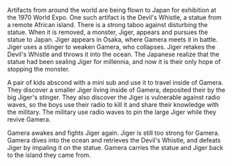 <!-- Gamera vs. Jiger (1970) -->

Artifacts from around the world are being flown to Japan for exhibition at the 1970 World Expo. One such artifact is the Devil's Whistle, a statue from a remote African island. There is a strong taboo against disturbing the statue. When it is removed, a monster, Jiger, appears and pursues the statue to Japan. Jiger appears in Osaka, where Gamera meets it in battle. Jiger uses a stinger to weaken Gamera, who collapses. Jiger retakes the Devil's Whistle and throws it into the ocean. The Japanese realize that the statue had been sealing Jiger for millennia, and now it is their only hope of stopping the monster.

A pair of kids abscond with a mini sub and use it to travel inside of Gamera. They discover a smaller Jiger living inside of Gamera, deposited their by the big Jiger's stinger. They also discover the Jiger is vulnerable against radio waves, so the boys use their radio to kill it and share their knowledge with the military. The military use radio waves to pin the large Jiger while they revive Gamera.

Gamera awakes and fights Jiger again. Jiger is still too strong for Gamera. Gamera dives into the ocean and retrieves the Devil's Whistle, and defeats Jiger by impaling it on the statue. Gamera carries the statue and Jiger back to the island they came from.